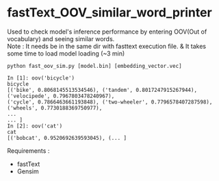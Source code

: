 # fastText_OOV_similar_word_printer
Used to check model's inference performance by entering OOV(Out of vocabulary) and seeing similar words. <br>
Note : It needs be in the same dir with fasttext execution file. & It takes some time to load model loading (~3 min)
```
python fast_oov_sim.py [model.bin] [embedding_vector.vec]

In [1]: oov('bicycle')
bicycle
[('bike', 0.8068145513534546), ('tandem', 0.8017247915267944), ('velocipede', 0.7967803478240967), 
('cycle', 0.7866463661193848), ('two-wheeler', 0.7796578407287598), ('wheels', 0.7730188369750977), 
...
... ]
In [2]: oov('cat')
cat
[('bobcat', 0.9520692639593045), (... ]

```
Requirements : <br>
- fastText <br>
- Gensim <br>
<br>
